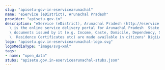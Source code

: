 ```yaml
---
slug: "apisetu-gov-in-eservicearunachal"
name: "eService (eDistrict), Arunachal Pradesh"
provider: "apisetu.gov.in"
description: "eService (eDistrict), Arunachal Pradesh (http://eservice.arunachal.gov.in/)\
  \ is the online service delivery portal for Arunachal Pradesh  State Govt. Certain\
  \ documents issued by it (e.g. Income, Caste, Domicile, Dependency, SC/ST ,Character,\
  \  Residence Certificates etc) are made available in citizens' DigiLocker accounts."
logo: "apisetu.gov.in-eservicearunachal-logo.svg"
logoMediaType: "image/svg+xml"
tags:
- name: "open_data"
stubs: "apisetu.gov.in-eservicearunachal-stubs.json"
---
```

